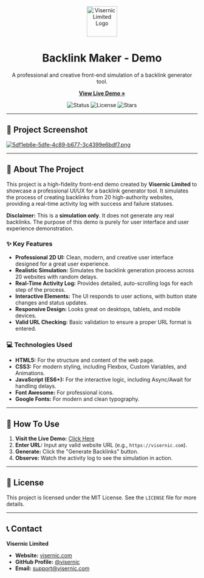<div align="center">
  <img src="https://visernic.com/storage/2025/03/logo.png" alt="Visernic Limited Logo" width="80">
  <h1>Backlink Maker - Demo</h1>
  <p>A professional and creative front-end simulation of a backlink generator tool.</p>
  <p>
    <a href="https://visernic.github.io/backlink-maker"><strong>View Live Demo »</strong></a>
  </p>
</div>

<p align="center">
  <img src="https://img.shields.io/badge/Status-Active-success?style=flat-square" alt="Status">
  <img src="https://img.shields.io/badge/License-MIT-blue?style=flat-square" alt="License">
  <img src="https://img.shields.io/github/stars/visernic/backlink-maker?style=social" alt="Stars">
</p>

---

## 📸 Project Screenshot

[![5df1eb6e-5dfe-4c89-b677-3c4399e6bdf7.png](https://i.postimg.cc/j2whF3kD/5df1eb6e-5dfe-4c89-b677-3c4399e6bdf7.png)](https://postimg.cc/dZFd76FF)

---

## 📝 About The Project

This project is a high-fidelity front-end demo created by **Visernic Limited** to showcase a professional UI/UX for a backlink generator tool. It simulates the process of creating backlinks from 20 high-authority websites, providing a real-time activity log with success and failure statuses.

**Disclaimer:** This is a **simulation only**. It does not generate any real backlinks. The purpose of this demo is purely for user interface and user experience demonstration.

### ✨ Key Features

- **Professional 2D UI:** Clean, modern, and creative user interface designed for a great user experience.
- **Realistic Simulation:** Simulates the backlink generation process across 20 websites with random delays.
- **Real-Time Activity Log:** Provides detailed, auto-scrolling logs for each step of the process.
- **Interactive Elements:** The UI responds to user actions, with button state changes and status updates.
- **Responsive Design:** Looks great on desktops, tablets, and mobile devices.
- **Valid URL Checking:** Basic validation to ensure a proper URL format is entered.

### 💻 Technologies Used

- **HTML5:** For the structure and content of the web page.
- **CSS3:** For modern styling, including Flexbox, Custom Variables, and Animations.
- **JavaScript (ES6+):** For the interactive logic, including Async/Await for handling delays.
- **Font Awesome:** For professional icons.
- **Google Fonts:** For modern and clean typography.

---

## 🚀 How To Use

1.  **Visit the Live Demo:** [Click Here](https://visernic.github.io/backlink-maker/)
2.  **Enter URL:** Input any valid website URL (e.g., `https://visernic.com`).
3.  **Generate:** Click the "Generate Backlinks" button.
4.  **Observe:** Watch the activity log to see the simulation in action.

---

## 📜 License

This project is licensed under the MIT License. See the `LICENSE` file for more details.

---

## 📞 Contact

**Visernic Limited**

- **Website:** [visernic.com](https://visernic.com)
- **GitHub Profile:** [@visernic](https://github.com/visernic)
- **Email:** [support@visernic.com](mailto:support@visernic.com)
